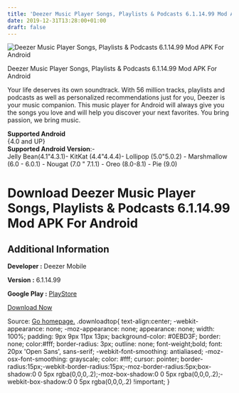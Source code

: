 ```yaml
---
title: 'Deezer Music Player Songs, Playlists & Podcasts 6.1.14.99 Mod APK For Android'
date: 2019-12-31T13:28:00+01:00
draft: false
---
```


![Deezer Music Player Songs, Playlists & Podcasts 6.1.14.99 Mod APK For Android](https://i0.wp.com/apkhome.net/wp-content/uploads/2019/11/Deezer-Music-Player-Songs-Playlists-Podcasts-6.1.14.99-Mod.png "Deezer Music Player Songs, Playlists & Podcasts 6.1.14.99 Mod APK For Android")

  

Deezer Music Player Songs, Playlists & Podcasts 6.1.14.99 Mod APK For Android

Your life deserves its own soundtrack. With 56 million tracks, playlists and podcasts as well as personalized recommendations just for you, Deezer is your music companion. This music player for Android will always give you the songs you love and will help you discover your next favorites. You bring passion, we bring music.

**Supported Android**  
{4.0 and UP}  
**Supported Android Version**:-  
Jelly Bean(4.1"4.3.1)- KitKat (4.4"4.4.4)- Lollipop (5.0"5.0.2) - Marshmallow (6.0 - 6.0.1) - Nougat (7.0 " 7.1.1) - Oreo (8.0-8.1) - Pie (9.0)

Download Deezer Music Player Songs, Playlists & Podcasts 6.1.14.99 Mod APK For Android
======================================================================================

Additional Information
----------------------

**Developer :** Deezer Mobile

**Version :** 6.1.14.99

**Google Play :** [PlayStore](https://play.google.com/store/apps/details?id=deezer.android.app)

  

[Download Now](https://store4app.co/post/deezer-music-player-songs-playlists-amp-podcasts-6-1-14-99-mod-apk-for-android_1573927111)

  
Source: [Go homepage.](https://store4app.co/post/deezer-music-player-songs-playlists-amp-podcasts-6-1-14-99-mod-apk-for-android_1573927111) .downloadtop{ text-align:center; -webkit-appearance: none; -moz-appearance: none; appearance: none; width: 100%; padding: 9px 9px 11px 13px; background-color: #0EBD3F; border: none; color:#fff; border-radius: 3px; outline: none; font-weight;bold; font: 20px 'Open Sans', sans-serif; -webkit-font-smoothing: antialiased; -moz-osx-font-smoothing: grayscale; color: #fff; cursor: pointer; border-radius:15px;-webkit-border-radius:15px;-moz-border-radius:5px;box-shadow:0 0 5px rgba(0,0,0,.2);-moz-box-shadow:0 0 5px rgba(0,0,0,.2);-webkit-box-shadow:0 0 5px rgba(0,0,0,.2) !important; }